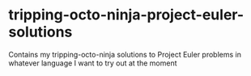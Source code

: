 tripping-octo-ninja-project-euler-solutions
===========================================

Contains my tripping-octo-ninja solutions to Project Euler problems in whatever language I want to try out at the moment